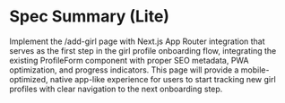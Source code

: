# Spec Summary (Lite)

Implement the /add-girl page with Next.js App Router integration that serves as the first step in the girl profile onboarding flow, integrating the existing ProfileForm component with proper SEO metadata, PWA optimization, and progress indicators. This page will provide a mobile-optimized, native app-like experience for users to start tracking new girl profiles with clear navigation to the next onboarding step.